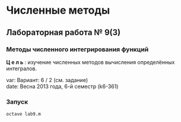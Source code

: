 # Численные методы #

## Лабораторная работа № 9(3) ##
### Методы численного интегрирования функций ###
__Ц е л ь__ : изучение численных методов вычисления определённых интегралов.

var:  Вариант: 6 / 2 (см. задание)		
date: Весна 2013 года, 6-й семестр (k6-361)

### Запуск ###
`octave lab9.m`
